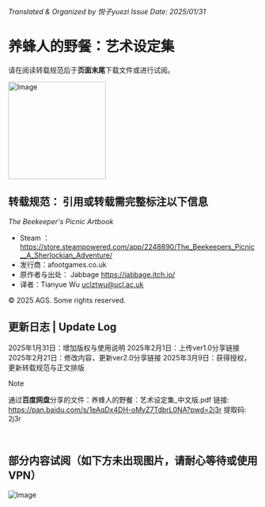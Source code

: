 _Translated & Organized by 悦子yuezi_
_Issue Date: 2025/01/31_

# 养蜂人的野餐：艺术设定集

请在阅读转载规范后于**页面末尾**下载文件或进行试阅。

<img width="197" alt="Image" src="https://github.com/user-attachments/assets/9da946dc-9278-49b0-8d6d-cd08ba44aabe" />

<br/>


## **转载规范：** 引用或转载需完整标注以下信息
_The Beekeeper's Picnic Artbook_
- Steam ：https://store.steampowered.com/app/2248890/The_Beekeepers_Picnic__A_Sherlockian_Adventure/
- 发行商：afootgames.co.uk
- 原作者与出处： Jabbage  https://jabbage.itch.io/
- 译者：Tianyue Wu  uclztwu@ucl.ac.uk


© 2025 AGS. Some rights reserved.
<br/>


## 更新日志 | Update Log
2025年1月31日：增加版权与使用说明
2025年2月1日：上传ver1.0分享链接
2025年2月21日：修改内容，更新ver2.0分享链接
2025年3月9日：获得授权，更新转载规范与正文排版

> [!NOTE]
> 通过**百度网盘**分享的文件：养蜂人的野餐：艺术设定集_中文版.pdf
> 链接: https://pan.baidu.com/s/1eAqDx4DH-oMyZ7TdbrL0NA?pwd=2j3r 
> 提取码: 2j3r 
<br/>


## 部分内容试阅（如下方未出现图片，请耐心等待或使用VPN）

![Image](https://github.com/user-attachments/assets/b1e4cda3-043d-4aed-aac5-e0cac7e3b00c)